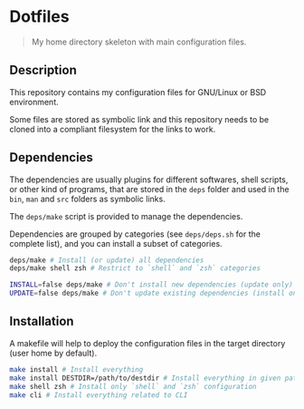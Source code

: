Dotfiles
========

> My home directory skeleton with main configuration files.

Description
-----------

This repository contains my configuration files for GNU/Linux or BSD
environment.

Some files are stored as symbolic link and this repository needs to be
cloned into a compliant filesystem for the links to work.

Dependencies
------------

The dependencies are usually plugins for different softwares, shell
scripts, or other kind of programs, that are stored in the `deps` folder
and used in the `bin`, `man` and `src` folders as symbolic links.

The `deps/make` script is provided to manage the dependencies.

Dependencies are grouped by categories (see `deps/deps.sh` for the
complete list), and you can install a subset of categories.

```sh
deps/make # Install (or update) all dependencies
deps/make shell zsh # Restrict to `shell` and `zsh` categories

INSTALL=false deps/make # Don't install new dependencies (update only)
UPDATE=false deps/make # Don't update existing dependencies (install only)
```

Installation
------------

A makefile will help to deploy the configuration files in the target
directory (user home by default).

```sh
make install # Install everything
make install DESTDIR=/path/to/destdir # Install everything in given path
make shell zsh # Install only `shell` and `zsh` configuration
make cli # Install everything related to CLI
```
